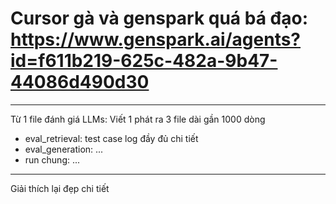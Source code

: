 # Cursor gà và genspark quá bá đạo: https://www.genspark.ai/agents?id=f611b219-625c-482a-9b47-44086d490d30


---
Từ 1 file đánh giá LLMs: 
Viết 1 phát ra 3 file dài gần 1000 dòng 
- eval_retrieval: test case log đầy đủ chi tiết 
- eval_generation: ...
- run chung: ...

----
Giải thích lại đẹp chi tiết 